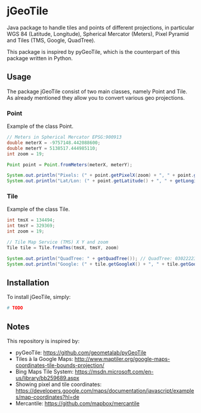 # jGeoTile

Java package to handle tiles and points of different projections, in particular WGS 84 (Latitude, Longitude), Spherical Mercator (Meters), Pixel Pyramid and Tiles (TMS, Google, QuadTree).

This package is inspired by pyGeoTile, which is the counterpart of this package written in Python.

## Usage

The package jGeoTile consist of two main classes, namely Point and Tile.
As already mentioned they allow you to convert various geo projections.

### Point

Example of the class Point.

```java
// Meters in Spherical Mercator EPSG:900913
double meterX = -9757148.442088600;
double meterY = 5138517.444985110;
int zoom = 19;

Point point = Point.fromMeters(meterX, meterY);

System.out.println("Pixels: (" + point.getPixelX(zoom) + ", " + point.getPixelY(zoom) + ")"); // Pixels: (34430592, 49899136)
System.out.println("Lat/Lon: (" + point.getLatitude() + ", " + getLongitude() + ")"); // Lat/Lon: (41.84987190947754, -87.64995574951166)
```

### Tile

Example of the class Tile.

```java
int tmsX = 134494;
int tmsY = 329369;
int zoom = 19;

// Tile Map Service (TMS) X Y and zoom
Tile tile = Tile.fromTms(tmsX, tmsY, zoom)

System.out.println("QuadTree: " + getQuadTree()); // QuadTree: 0302222310303211330
System.out.println("Google: (" + tile.getGoogleX() + ", " + tile.getGoogleY() + ")"); // Google: (134494, 194918)
```

## Installation

To install jGeoTile, simply:

```bash
# TODO
```

## Notes

This repository is inspired by:

 - pyGeoTile: https://github.com/geometalab/pyGeoTile
 - Tiles à la Google Maps: http://www.maptiler.org/google-maps-coordinates-tile-bounds-projection/
 - Bing Maps Tile System: https://msdn.microsoft.com/en-us/library/bb259689.aspx
 - Showing pixel and tile coordinates: https://developers.google.com/maps/documentation/javascript/examples/map-coordinates?hl=de
 - Mercantile: https://github.com/mapbox/mercantile
